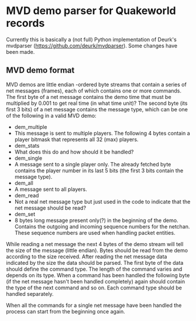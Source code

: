 # MVD demo parser for Quakeworld records
Currently this is basically a (not full) Python implementation of Deurk's mvdparser (https://github.com/deurk/mvdparser). Some changes have been made.

## MVD demo format
MVD demos are little endian -ordered byte streams that contain a series of net messages (frames), each of which contains one or more commands. The first byte of a net message contains the demo time that must be multiplied by 0.001 to get real time (in what time unit)? The second byte (its first 3 bits) of a net message contains the message type, which can be one of the following in a valid MVD demo: 
- dem_multiple 
 - This message is sent to multiple players. The following 4 bytes contain a player bitmask that represents all 32 (max) players.
- dem_stats
 - What does this do and how should it be handled?
- dem_single
 - A message sent to a single player only. The already fetched byte contains the player number in its last 5 bits (the first 3 bits contain the message type).
- dem_all
 - A message sent to all players.
- dem_read
 - Not a real net message type but just used in the code to indicate that the net message should be read?
- dem_set
 - 8 bytes long message present only(?) in the beginning of the demo. Contains the outgoing and incoming sequence numbers for the netchan. These sequence numbers are used when handling packet entities.
 
While reading a net message the next 4 bytes of the demo stream will tell the size of the message (little endian). Bytes should be read from the demo according to the size received. After reading the net message data indicated by the size the data should be parsed. The first byte of the data should define the command type. The length of the command varies and depends on its type. When a command has been handled the following byte (if the net message hasn't been handled completely) again should contain the type of the next command and so on. Each command type should be handled separately.

When all the commands for a single net message have been handled the process can start from the beginning once again.